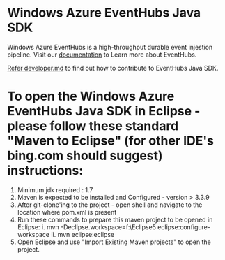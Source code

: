 Windows Azure EventHubs Java SDK
=============================================

Windows Azure EventHubs is a high-throughput durable event injestion pipeline. Visit our [documentation](https://azure.microsoft.com/en-us/services/event-hubs/) to Learn more about EventHubs.

[Refer developer.md](developer.md) to find out how to contribute to EventHubs Java SDK.


To open the Windows Azure EventHubs Java SDK in Eclipse - please follow these standard "Maven to Eclipse" (for other IDE's bing.com should suggest) instructions:
==============================================================================================================================================================
1. Minimum jdk required : 1.7
2. Maven is expected to be installed and Configured - version > 3.3.9
3. After git-clone'ing to the project - open shell and navigate to the location where pom.xml is present
4. Run these commands to prepare this maven project to be opened in Eclipse:
	i.  mvn -Declipse.workspace=f:\Eclipse5 eclipse:configure-workspace
	ii. mvn eclipse:eclipse
5. Open Eclipse and use "Import Existing Maven projects" to open the project.
